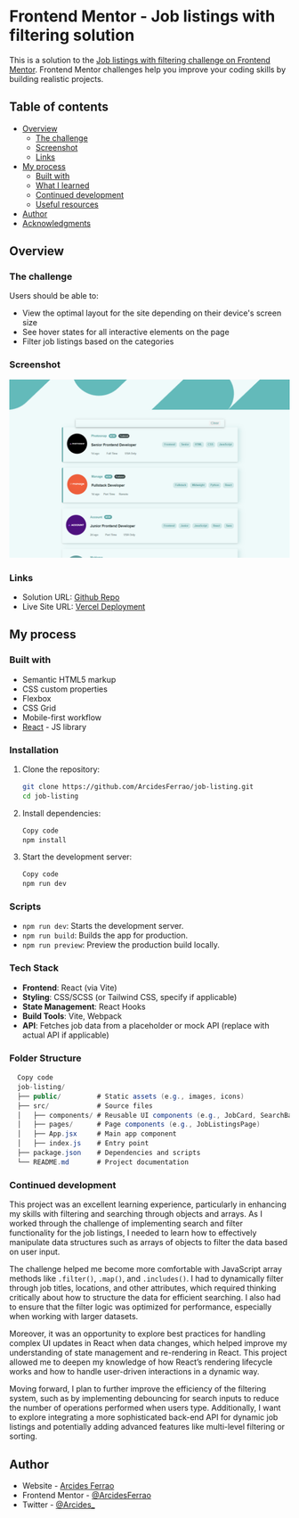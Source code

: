 # Frontend Mentor - Job listings with filtering solution

This is a solution to the [Job listings with filtering challenge on Frontend Mentor](https://www.frontendmentor.io/challenges/job-listings-with-filtering-ivstIPCt). Frontend Mentor challenges help you improve your coding skills by building realistic projects.

## Table of contents

- [Overview](#overview)
  - [The challenge](#the-challenge)
  - [Screenshot](#screenshot)
  - [Links](#links)
- [My process](#my-process)
  - [Built with](#built-with)
  - [What I learned](#what-i-learned)
  - [Continued development](#continued-development)
  - [Useful resources](#useful-resources)
- [Author](#author)
- [Acknowledgments](#acknowledgments)

## Overview

### The challenge

Users should be able to:

- View the optimal layout for the site depending on their device's screen size
- See hover states for all interactive elements on the page
- Filter job listings based on the categories

### Screenshot

![](./public/job-listing.png)

### Links

- Solution URL: [Github Repo](https://github.com/ArcidesFerrao/job-listing)
- Live Site URL: [Vercel Deployment](https://your-live-site-url.com)

## My process

### Built with

- Semantic HTML5 markup
- CSS custom properties
- Flexbox
- CSS Grid
- Mobile-first workflow
- [React](https://reactjs.org/) - JS library

### Installation

1. Clone the repository:
   ```bash
   git clone https://github.com/ArcidesFerrao/job-listing.git
   cd job-listing
   ```
2. Install dependencies:

   ```bash
   Copy code
   npm install
   ```

3. Start the development server:

   ```bash
   Copy code
   npm run dev
   ```

### Scripts

- `npm run dev`: Starts the development server.
- `npm run build`: Builds the app for production.
- `npm run preview`: Preview the production build locally.

### Tech Stack

- **Frontend**: React (via Vite)
- **Styling**: CSS/SCSS (or Tailwind CSS, specify if applicable)
- **State Management**: React Hooks
- **Build Tools**: Vite, Webpack
- **API**: Fetches job data from a placeholder or mock API (replace with actual API if applicable)

### Folder Structure

```csharp
  Copy code
  job-listing/
  ├── public/         # Static assets (e.g., images, icons)
  ├── src/            # Source files
  │   ├── components/ # Reusable UI components (e.g., JobCard, SearchBar)
  │   ├── pages/      # Page components (e.g., JobListingsPage)
  │   ├── App.jsx     # Main app component
  │   ├── index.js    # Entry point
  ├── package.json    # Dependencies and scripts
  └── README.md       # Project documentation
```

### Continued development

This project was an excellent learning experience, particularly in enhancing my skills with filtering and searching through objects and arrays. As I worked through the challenge of implementing search and filter functionality for the job listings, I needed to learn how to effectively manipulate data structures such as arrays of objects to filter the data based on user input.

The challenge helped me become more comfortable with JavaScript array methods like `.filter()`, `.map()`, and `.includes()`. I had to dynamically filter through job titles, locations, and other attributes, which required thinking critically about how to structure the data for efficient searching. I also had to ensure that the filter logic was optimized for performance, especially when working with larger datasets.

Moreover, it was an opportunity to explore best practices for handling complex UI updates in React when data changes, which helped improve my understanding of state management and re-rendering in React. This project allowed me to deepen my knowledge of how React’s rendering lifecycle works and how to handle user-driven interactions in a dynamic way.

Moving forward, I plan to further improve the efficiency of the filtering system, such as by implementing debouncing for search inputs to reduce the number of operations performed when users type. Additionally, I want to explore integrating a more sophisticated back-end API for dynamic job listings and potentially adding advanced features like multi-level filtering or sorting.

## Author

- Website - [Arcides Ferrao](https://portfolio-arcidesferraos-projects.vercel.app/)
- Frontend Mentor - [@ArcidesFerrao](https://www.frontendmentor.io/profile/ArcidesFerrao)
- Twitter - [@Arcides\_](https://www.twitter.com/Arcides_)
